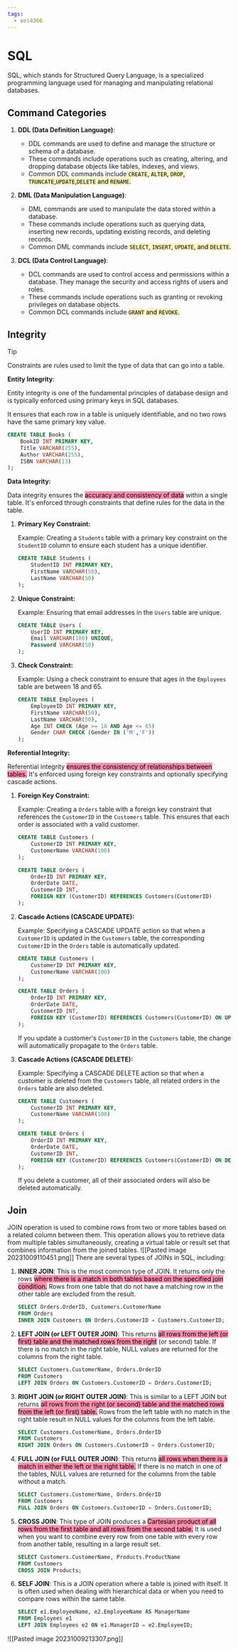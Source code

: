 ```yaml
---
tags:
  - eei4366
---
```

# SQL

SQL, which stands for Structured Query Language, is a specialized programming language used for managing and manipulating relational databases.
## Command Categories

1. **DDL (Data Definition Language)**:
    
    - DDL commands are used to define and manage the structure or schema of a database.
    - These commands include operations such as creating, altering, and dropping database objects like tables, indexes, and views.
    - Common DDL commands include<mark style="background: #FFF3A3A6;"> `CREATE`, `ALTER`, `DROP`, `TRUNCATE`,`UPDATE`,`DELETE` and `RENAME`.</mark>
2. **DML (Data Manipulation Language)**:
    
    - DML commands are used to manipulate the data stored within a database.
    - These commands include operations such as querying data, inserting new records, updating existing records, and deleting records.
    - Common DML commands include <mark style="background: #FFF3A3A6;">`SELECT`, `INSERT`, `UPDATE`, and `DELETE`.</mark>
3. **DCL (Data Control Language)**:
    
    - DCL commands are used to control access and permissions within a database. They manage the security and access rights of users and roles.
    - These commands include operations such as granting or revoking privileges on database objects.
    - Common DCL commands include <mark style="background: #FFF3A3A6;">`GRANT` and `REVOKE`.</mark>

## Integrity

> [!tip]
> Constraints are rules used to limit the type of data that can go into a table.
> 

**Entity Integrity**:

Entity integrity is one of the fundamental principles of database design and is typically enforced using primary keys in SQL databases.

It ensures that each row in a table is uniquely identifiable, and no two rows have the same primary key value.

```sql
CREATE TABLE Books (
    BookID INT PRIMARY KEY,
    Title VARCHAR(255),
    Author VARCHAR(255),
    ISBN VARCHAR(13)
);
```

**Data Integrity:**

Data integrity ensures the <mark style="background: #FF5582A6;">accuracy and consistency of data</mark> within a single table. It's enforced through constraints that define rules for the data in the table.

1. **Primary Key Constraint:**
   
   Example: Creating a `Students` table with a primary key constraint on the `StudentID` column to ensure each student has a unique identifier.

   ```sql
   CREATE TABLE Students (
       StudentID INT PRIMARY KEY,
       FirstName VARCHAR(50),
       LastName VARCHAR(50)
   );
   ```

2. **Unique Constraint:**

   Example: Ensuring that email addresses in the `Users` table are unique.

   ```sql
   CREATE TABLE Users (
       UserID INT PRIMARY KEY,
       Email VARCHAR(100) UNIQUE,
       Password VARCHAR(50)
   );
   ```

3. **Check Constraint:**

   Example: Using a check constraint to ensure that ages in the `Employees` table are between 18 and 65.

   ```sql
   CREATE TABLE Employees (
       EmployeeID INT PRIMARY KEY,
       FirstName VARCHAR(50),
       LastName VARCHAR(50),
       Age INT CHECK (Age >= 18 AND Age <= 65)
       Gender CHAR CHECK (Gender IN ('M','F'))
   );
   ```

**Referential Integrity:**

Referential integrity <mark style="background: #FF5582A6;">ensures the consistency of relationships between tables.</mark> It's enforced using foreign key constraints and optionally specifying cascade actions.

1. **Foreign Key Constraint:**

   Example: Creating a `Orders` table with a foreign key constraint that references the `CustomerID` in the `Customers` table. This ensures that each order is associated with a valid customer.

   ```sql
   CREATE TABLE Customers (
       CustomerID INT PRIMARY KEY,
       CustomerName VARCHAR(100)
   );

   CREATE TABLE Orders (
       OrderID INT PRIMARY KEY,
       OrderDate DATE,
       CustomerID INT,
       FOREIGN KEY (CustomerID) REFERENCES Customers(CustomerID)
   );
   ```

2. **Cascade Actions (CASCADE UPDATE):**

   Example: Specifying a CASCADE UPDATE action so that when a `CustomerID` is updated in the `Customers` table, the corresponding `CustomerID` in the `Orders` table is automatically updated.

   ```sql
   CREATE TABLE Customers (
       CustomerID INT PRIMARY KEY,
       CustomerName VARCHAR(100)
   );

   CREATE TABLE Orders (
       OrderID INT PRIMARY KEY,
       OrderDate DATE,
       CustomerID INT,
       FOREIGN KEY (CustomerID) REFERENCES Customers(CustomerID) ON UPDATE CASCADE
   );
   ```

   If you update a customer's `CustomerID` in the `Customers` table, the change will automatically propagate to the `Orders` table.

3. **Cascade Actions (CASCADE DELETE):**

   Example: Specifying a CASCADE DELETE action so that when a customer is deleted from the `Customers` table, all related orders in the `Orders` table are also deleted.

   ```sql
   CREATE TABLE Customers (
       CustomerID INT PRIMARY KEY,
       CustomerName VARCHAR(100)
   );

   CREATE TABLE Orders (
       OrderID INT PRIMARY KEY,
       OrderDate DATE,
       CustomerID INT,
       FOREIGN KEY (CustomerID) REFERENCES Customers(CustomerID) ON DELETE CASCADE
   );
   ```

   If you delete a customer, all of their associated orders will also be deleted automatically.


## Join

JOIN operation is used to combine rows from two or more tables based on a related column between them. This operation allows you to retrieve data from multiple tables simultaneously, creating a virtual table or result set that combines information from the joined tables. 
![[Pasted image 20231009110451.png]]
There are several types of JOINs in SQL, including:

1. **INNER JOIN**: This is the most common type of JOIN. It returns only the rows <mark style="background: #FF5582A6;">where there is a match in both tables based on the specified join condition.</mark> Rows from one table that do not have a matching row in the other table are excluded from the result.

   ```sql
   SELECT Orders.OrderID, Customers.CustomerName
   FROM Orders
   INNER JOIN Customers ON Orders.CustomerID = Customers.CustomerID;
   ```

2. **LEFT JOIN (or LEFT OUTER JOIN)**: This returns <mark style="background: #FF5582A6;">all rows from the left (or first) table and the matched rows from the right</mark> (or second) table. If there is no match in the right table, NULL values are returned for the columns from the right table.

   ```sql
   SELECT Customers.CustomerName, Orders.OrderID
   FROM Customers
   LEFT JOIN Orders ON Customers.CustomerID = Orders.CustomerID;
   ```

3. **RIGHT JOIN (or RIGHT OUTER JOIN)**: This is similar to a LEFT JOIN but returns <mark style="background: #FF5582A6;">all rows from the right (or second) table and the matched rows from the left (or first) table.</mark> Rows from the left table with no match in the right table result in NULL values for the columns from the left table.

   ```sql
   SELECT Customers.CustomerName, Orders.OrderID
   FROM Customers
   RIGHT JOIN Orders ON Customers.CustomerID = Orders.CustomerID;
   ```

4. **FULL JOIN (or FULL OUTER JOIN)**: This returns <mark style="background: #FF5582A6;">all rows when there is a match in either the left or the right table.</mark> If there is no match in one of the tables, NULL values are returned for the columns from the table without a match.

   ```sql
   SELECT Customers.CustomerName, Orders.OrderID
   FROM Customers
   FULL JOIN Orders ON Customers.CustomerID = Orders.CustomerID;
   ```

5. **CROSS JOIN**: This type of JOIN produces a <mark style="background: #FF5582A6;">Cartesian product of all rows from the first table and all rows from the second table.</mark> It is used when you want to combine every row from one table with every row from another table, resulting in a large result set.

   ```sql
   SELECT Customers.CustomerName, Products.ProductName
   FROM Customers
   CROSS JOIN Products;
   ```

6. **SELF JOIN**: This is a JOIN operation where a table is joined with itself. It is often used when dealing with hierarchical data or when you need to compare rows within the same table.

   ```sql
   SELECT e1.EmployeeName, e2.EmployeeName AS ManagerName
   FROM Employees e1
   LEFT JOIN Employees e2 ON e1.ManagerID = e2.EmployeeID;
   ```

![[Pasted image 20231009213307.png]]